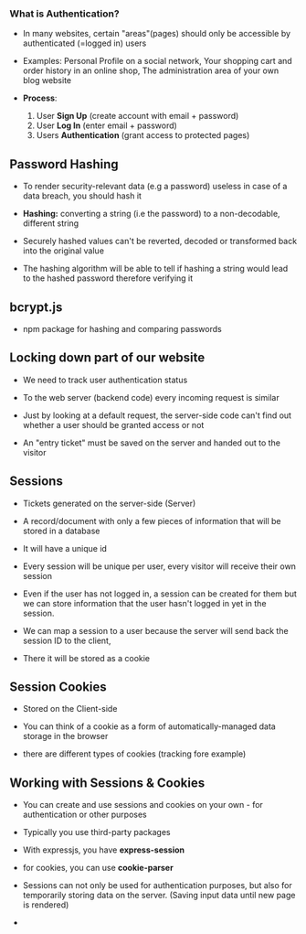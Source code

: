 ### What is Authentication?

- In many websites, certain "areas"(pages) should only be accessible by authenticated (=logged in) users

- Examples: Personal Profile on a social network, Your shopping cart and order history in an online shop, The administration area of your own blog website

- **Process**:
  1. User **Sign Up** (create account with email + password)
  2. User **Log In** (enter email + password)
  3. Users **Authentication** (grant access to protected pages)

## Password Hashing

- To render security-relevant data (e.g a password) useless in case of a data breach, you should hash it

- **Hashing:** converting a string (i.e the password) to a non-decodable, different string

- Securely hashed values can't be reverted, decoded or transformed back into the original value

- The hashing algorithm will be able to tell if hashing a string would lead to the hashed password therefore verifying it

## bcrypt.js

- npm package for hashing and comparing passwords

## Locking down part of our website

- We need to track user authentication status

- To the web server (backend code) every incoming request is similar

- Just by looking at a default request, the server-side code can't find out whether a user should be granted access or not

- An "entry ticket" must be saved on the server and handed out to the visitor

## Sessions

- Tickets generated on the server-side (Server)

- A record/document with only a few pieces of information that will be stored in a database

- It will have a unique id

- Every session will be unique per user, every visitor will receive their own session

- Even if the user has not logged in, a session can be created for them but we can store information that the user hasn't logged in yet in the session.

- We can map a session to a user because the server will send back the session ID to the client,

- There it will be stored as a cookie

## Session Cookies

- Stored on the Client-side

- You can think of a cookie as a form of automatically-managed data storage in the browser

- there are different types of cookies (tracking fore example)

## Working with Sessions & Cookies

- You can create and use sessions and cookies on your own - for authentication or other purposes

- Typically you use third-party packages

- With expressjs, you have **express-session**

- for cookies, you can use **cookie-parser**

- Sessions can not only be used for authentication purposes, but also for temporarily storing data on the server. (Saving input data until new page is rendered)

-
